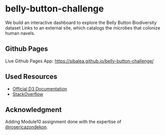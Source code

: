 # belly-button-challenge

We build an interactive dashboard to explore the Belly Button Biodiversity dataset Links to an external site, which catalogs the microbes that colonize human navels.

## Github Pages
Live Github Pages App: https://sibalea.github.io/belly-button-challenge/

## Used Resources
- [Official D3 Documentation](https://d3js.org/)
- [StackOverflow](https://stackoverflow.com/)

## Acknowledgment
Adding Module10 assignment done with the expertise of [@rosericazondekon](https://github.com/rosericazondekon).